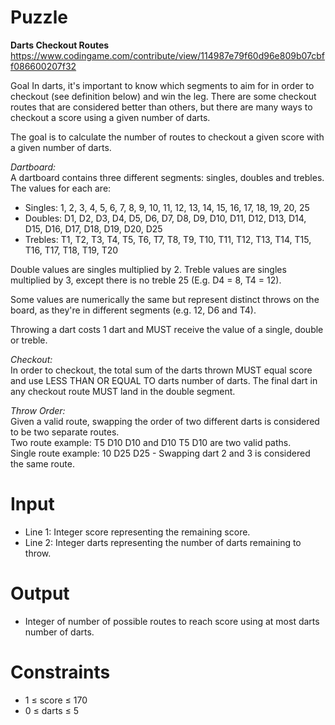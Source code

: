 # Puzzle
**Darts Checkout Routes** https://www.codingame.com/contribute/view/114987e79f60d96e809b07cbff086600207f32

Goal
In darts, it's important to know which segments to aim for in order to checkout (see definition below) and win the leg. There are some checkout routes that are considered better than others, but there are many ways to checkout a score using a given number of darts.

The goal is to calculate the number of routes to checkout a given score with a given number of darts.

*Dartboard:*  
A dartboard contains three different segments: singles, doubles and trebles. The values for each are:  
* Singles: 1, 2, 3, 4, 5, 6, 7, 8, 9, 10, 11, 12, 13, 14, 15, 16, 17, 18, 19, 20, 25
* Doubles: D1, D2, D3, D4, D5, D6, D7, D8, D9, D10, D11, D12, D13, D14, D15, D16, D17, D18, D19, D20, D25
* Trebles: T1, T2, T3, T4, T5, T6, T7, T8, T9, T10, T11, T12, T13, T14, T15, T16, T17, T18, T19, T20

Double values are singles multiplied by 2. Treble values are singles multiplied by 3, except there is no treble 25 (E.g. D4 = 8, T4 = 12).

Some values are numerically the same but represent distinct throws on the board, as they're in different segments (e.g. 12, D6 and T4).

Throwing a dart costs 1 dart and MUST receive the value of a single, double or treble.

*Checkout:*  
In order to checkout, the total sum of the darts thrown MUST equal score and use LESS THAN OR EQUAL TO darts number of darts. The final dart in any checkout route MUST land in the double segment.

*Throw Order:*  
Given a valid route, swapping the order of two different darts is considered to be two separate routes.  
Two route example: T5 D10 D10 and D10 T5 D10 are two valid paths.  
Single route example: 10 D25 D25 - Swapping dart 2 and 3 is considered the same route.  

# Input
* Line 1: Integer score representing the remaining score.
* Line 2: Integer darts representing the number of darts remaining to throw.

# Output
* Integer of number of possible routes to reach score using at most darts number of darts.

# Constraints
* 1 ≤ score ≤ 170
* 0 ≤ darts ≤ 5
